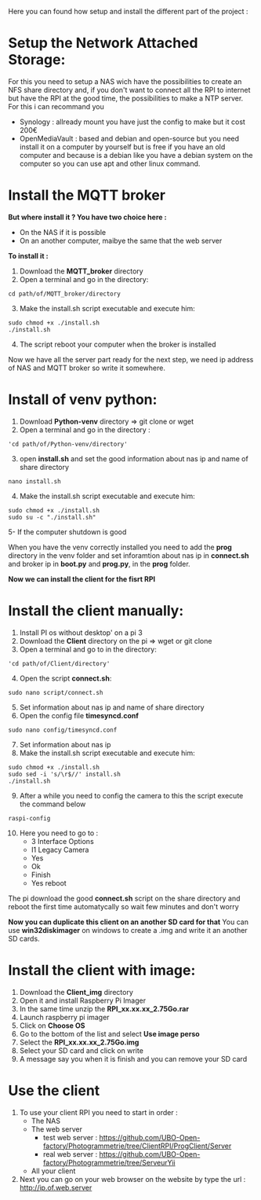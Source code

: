 Here you can found how setup and install the different part of the
project :

# Setup the Network Attached Storage:

For this you need to setup a NAS wich have the possibilities to create an NFS share directory and, if you don't want to connect all the RPI to internet but have the RPI at the good time, the possibilities to make a NTP server. For this i can recommand you

- Synology : allready mount you have just the config to make but it cost 200€
- OpenMediaVault : based and debian and open-source but you need install it on a computer by yourself but is free if you have an old computer and because is a debian like you have a debian system on the computer so you can use apt and other linux command.

# Install the MQTT broker

**But where install it ? You have two choice here :**
- On the NAS if it is possible
- On an another computer, maibye the same that the web server

**To install it :**

1. Download the **MQTT_broker** directory
2. Open a terminal and go in the directory:
```
cd path/of/MQTT_broker/directory
```
3. Make the install.sh script executable and execute him:
```
sudo chmod +x ./install.sh
./install.sh
```
4. The script reboot your computer when the broker is installed

Now we have all the server part ready for the next step, we need
ip address of NAS and MQTT broker so write it somewhere.

# Install of venv python:

1. Download **Python-venv** directory => git clone or wget
2. Open a terminal and go in the directory : 
```
'cd path/of/Python-venv/directory'
```
3. open **install.sh** and set the good information about nas ip and name of share directory
```
nano install.sh
```
4. Make the install.sh script executable and execute him:
```
sudo chmod +x ./install.sh
sudo su -c "./install.sh"
```
5- If the computer shutdown is good
		
When you have the venv correctly installed you need to add the **prog** directory in the venv folder and set inforamtion about nas ip in **connect.sh** and broker ip in **boot.py** and **prog.py**, in the **prog** folder.
			
**Now we can install the client for the fisrt RPI**
# Install the client manually:
1. Install PI os without desktop' on a pi 3
2. Download the **Client** directory on the pi => wget or git clone
3. Open a terminal and go to in the directory:
```
'cd path/of/Client/directory'
```
4. Open the script **connect.sh**:
```
sudo nano script/connect.sh
```
5. Set information about nas ip and name of share directory
6. Open the config file **timesyncd.conf**
```
sudo nano config/timesyncd.conf
```
7. Set information about nas ip
8. Make the install.sh script executable and execute him:
```
sudo chmod +x ./install.sh
sudo sed -i 's/\r$//' install.sh
./install.sh
```
9. After a while you need to config the camera to this the script execute the command below
```
raspi-config 
```
10. Here you need to go to :
	- 3 Interface Options
	- I1 Legacy Camera
	- Yes
	- Ok
	- Finish
	- Yes reboot

The pi download the good **connect.sh** script on the share directory and reboot the first time automatycally so wait few minutes and don't worry

**Now you can duplicate this client on an another SD card for that**
You can use **win32diskimager** on windows to create a .img and write it an another SD cards.

# Install the client with image:
1. Download the **Client_img** directory
2. Open it and install Raspberry Pi Imager
3. In the same time unzip the **RPI_xx.xx.xx_2.75Go.rar**
4. Launch raspberry pi imager
5. Click on **Choose OS**
6. Go to the bottom of the list and select **Use image perso**
7. Select the **RPI_xx.xx.xx_2.75Go.img**
8. Select your SD card and click on write
9. A message say you when it is finish and you can remove your SD card

# Use the client

1. To use your client RPI you need to start in order :
	- The NAS
	- The web server
		- test web server : https://github.com/UBO-Open-factory/Photogrammetrie/tree/ClientRPI/ProgClient/Server
		- real web server : https://github.com/UBO-Open-factory/Photogrammetrie/tree/ServeurYii
	- All your client
2. Next you can go on your web browser on the website by type the url : http://ip.of.web.server
